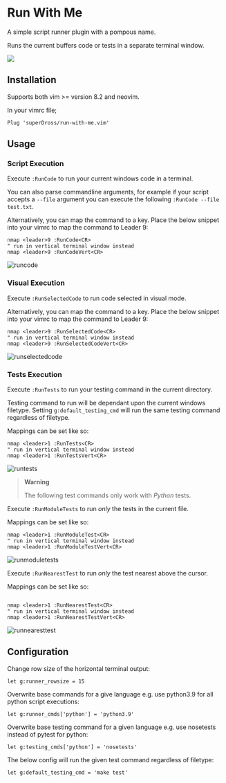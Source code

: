 # Run With Me

A simple script runner plugin with a pompous name.

Runs the current buffers code or tests in a separate terminal window.

![](https://user-images.githubusercontent.com/16519378/186270965-38799bd8-86b4-442a-a6ab-65b1006f8f3f.gif)


## Installation

Supports both vim >= version 8.2 and neovim.

In your vimrc file;

```vim
Plug 'superDross/run-with-me.vim'
```


## Usage

### Script Execution

Execute `:RunCode` to run your current windows code in a terminal.

You can also parse commandline arguments, for example if your script accepts a `--file` argument you can execute the following `:RunCode --file test.txt`.

Alternatively, you can map the command to a key. Place the below snippet into your vimrc to map the command to Leader 9:

```vim
nmap <leader>9 :RunCode<CR>
" run in vertical terminal window instead
nmap <leader>9 :RunCodeVert<CR>
```

![runcode](https://user-images.githubusercontent.com/16519378/199552946-f8362b1d-940d-4587-8f4f-36779f9ebd90.gif)


### Visual Execution

Execute `:RunSelectedCode` to run code selected in visual mode.

Alternatively, you can map the command to a key. Place the below snippet into your vimrc to map the command to Leader 9:

```vim
nmap <leader>9 :RunSelectedCode<CR>
" run in vertical terminal window instead
nmap <leader>9 :RunSelectedCodeVert<CR>
```

![runselectedcode](https://user-images.githubusercontent.com/16519378/199552991-10a08db6-d428-4aa4-99e7-87af4218dad1.gif)


### Tests Execution

Execute `:RunTests` to run your testing command in the current directory.

Testing command to run will be dependant upon the current windows filetype. Setting `g:default_testing_cmd` will run the same testing command regardless of filetype.

Mappings can be set like so:

```vim
nmap <leader>1 :RunTests<CR>
" run in vertical terminal window instead
nmap <leader>1 :RunTestsVert<CR>
```

![runtests](https://user-images.githubusercontent.com/16519378/199553067-12de03fe-f6e2-4901-8e7b-e73a1f3245b3.gif)


<!-- https://github.com/community/community/discussions/16925 -->
<!-- > **Note** -->
<!-- > 
<!-- > This is a note -->

> **Warning**
>
> The following test commands only work with _Python_ tests.

Execute `:RunModuleTests` to run *only* the tests in the current file.

Mappings can be set like so:

```vim
nmap <leader>1 :RunModuleTest<CR>
" run in vertical terminal window instead
nmap <leader>1 :RunModuleTestVert<CR>
```

![runmoduletests](https://user-images.githubusercontent.com/16519378/199553163-6a90ead5-3d5c-4f43-bfa1-add7c87c8457.gif)


Execute `:RunNearestTest` to run *only* the test nearest above the cursor.

Mappings can be set like so:

```vim

nmap <leader>1 :RunNearestTest<CR>
" run in vertical terminal window instead
nmap <leader>1 :RunNearestTestVert<CR>
```

![runnearesttest](https://user-images.githubusercontent.com/16519378/199553227-20816336-d8b6-4473-802c-34fa1ecc6388.gif)


## Configuration

Change row size of the horizontal terminal output:

```vim
let g:runner_rowsize = 15
```

Overwrite base commands for a give language e.g. use python3.9 for all python script executions:

```vim
let g:runner_cmds['python'] = 'python3.9'
```

Overwrite base testing command for a given language e.g. use nosetests instead of pytest for python:

```vim
let g:testing_cmds['python'] = 'nosetests'
```

The below config will run the given test command regardless of filetype:

```vim
let g:default_testing_cmd = 'make test'
```
